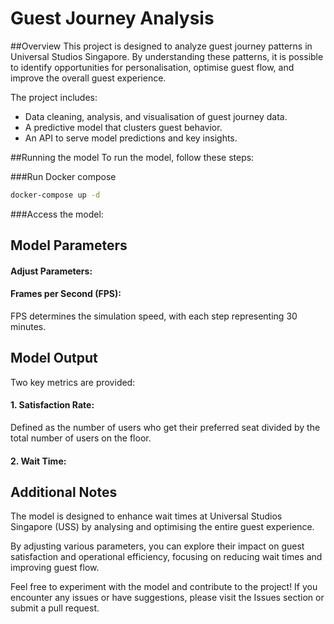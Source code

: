 # Guest Journey Analysis

##Overview
This project is designed to analyze guest journey patterns in Universal Studios Singapore. By understanding these patterns, it is possible to identify opportunities for personalisation, optimise guest flow, and improve the overall guest experience.

The project includes:
- Data cleaning, analysis, and visualisation of guest journey data.
- A predictive model that clusters guest behavior.
- An API to serve model predictions and key insights.

##Running the model
To run the model, follow these steps:

###Run Docker compose
```bash
docker-compose up -d
```
###Access the model:

## Model Parameters

#### Adjust Parameters:


#### Frames per Second (FPS):
FPS determines the simulation speed, with each step representing 30 minutes.

## Model Output


Two key metrics are provided:

#### 1. Satisfaction Rate:
Defined as the number of users who get their preferred seat divided by the total number of users on the floor.

#### 2. Wait Time:

## Additional Notes

The  model is designed to enhance wait times at Universal Studios Singapore (USS) by analysing and optimising the entire guest experience.

By adjusting various parameters, you can explore their impact on guest satisfaction and operational efficiency, focusing on reducing wait times and improving guest flow.

Feel free to experiment with the model and contribute to the project! If you encounter any issues or have suggestions, please visit the Issues section or submit a pull request.
